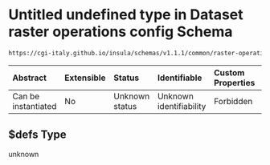 # Untitled undefined type in Dataset raster operations config Schema

```txt
https://cgi-italy.github.io/insula/schemas/v1.1.1/common/raster-operations-config.schema.json#/$defs
```



| Abstract            | Extensible | Status         | Identifiable            | Custom Properties | Additional Properties | Access Restrictions | Defined In                                                                                                           |
| :------------------ | :--------- | :------------- | :---------------------- | :---------------- | :-------------------- | :------------------ | :------------------------------------------------------------------------------------------------------------------- |
| Can be instantiated | No         | Unknown status | Unknown identifiability | Forbidden         | Allowed               | none                | [raster-operations-config.schema.json\*](schemas/common/raster-operations-config.schema.json) |

## $defs Type

unknown
